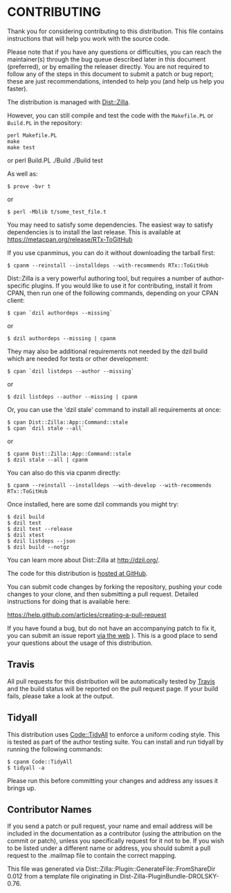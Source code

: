 # CONTRIBUTING

Thank you for considering contributing to this distribution. This file
contains instructions that will help you work with the source code.

Please note that if you have any questions or difficulties, you can reach the
maintainer(s) through the bug queue described later in this document
(preferred), or by emailing the releaser directly. You are not required to
follow any of the steps in this document to submit a patch or bug report;
these are just recommendations, intended to help you (and help us help you
faster).


The distribution is managed with
[Dist::Zilla](https://metacpan.org/release/Dist-Zilla).

However, you can still compile and test the code with the `Makefile.PL` or
`Build.PL` in the repository:

    perl Makefile.PL
    make
    make test

or
    perl Build.PL
    ./Build
    ./Build test

As well as:

    $ prove -bvr t

or

    $ perl -Mblib t/some_test_file.t

You may need to satisfy some dependencies. The easiest way to satisfy
dependencies is to install the last release. This is available at
https://metacpan.org/release/RTx-ToGitHub

If you use cpanminus, you can do it without downloading the tarball first:

    $ cpanm --reinstall --installdeps --with-recommends RTx::ToGitHub

Dist::Zilla is a very powerful authoring tool, but requires a number of
author-specific plugins. If you would like to use it for contributing, install
it from CPAN, then run one of the following commands, depending on your CPAN
client:

    $ cpan `dzil authordeps --missing`

or

    $ dzil authordeps --missing | cpanm

They may also be additional requirements not needed by the dzil build which
are needed for tests or other development:

    $ cpan `dzil listdeps --author --missing`

or

    $ dzil listdeps --author --missing | cpanm

Or, you can use the 'dzil stale' command to install all requirements at once:

    $ cpan Dist::Zilla::App::Command::stale
    $ cpan `dzil stale --all`

or

    $ cpanm Dist::Zilla::App::Command::stale
    $ dzil stale --all | cpanm

You can also do this via cpanm directly:

    $ cpanm --reinstall --installdeps --with-develop --with-recommends RTx::ToGitHub

Once installed, here are some dzil commands you might try:

    $ dzil build
    $ dzil test
    $ dzil test --release
    $ dzil xtest
    $ dzil listdeps --json
    $ dzil build --notgz

You can learn more about Dist::Zilla at http://dzil.org/.

The code for this distribution is [hosted at GitHub](https://github.com/houseabsolute/RTx-ToGitHub).

You can submit code changes by forking the repository, pushing your code
changes to your clone, and then submitting a pull request. Detailed
instructions for doing that is available here:

https://help.github.com/articles/creating-a-pull-request

If you have found a bug, but do not have an accompanying patch to fix it, you
can submit an issue report [via the web](https://github.com/houseabsolute/RTx-ToGitHub/issues)
).
This is a good place to send your questions about the usage of this distribution.

## Travis

All pull requests for this distribution will be automatically tested by
[Travis](https://travis-ci.org/) and the build status will be reported on the
pull request page. If your build fails, please take a look at the output.

## Tidyall

This distribution uses
[Code::TidyAll](https://metacpan.org/release/Code-TidyAll) to enforce a
uniform coding style. This is tested as part of the author testing suite. You
can install and run tidyall by running the following commands:

    $ cpanm Code::TidyAll
    $ tidyall -a

Please run this before committing your changes and address any issues it
brings up.

## Contributor Names

If you send a patch or pull request, your name and email address will be
included in the documentation as a contributor (using the attribution on the
commit or patch), unless you specifically request for it not to be. If you
wish to be listed under a different name or address, you should submit a pull
request to the .mailmap file to contain the correct mapping.

This file was generated via Dist::Zilla::Plugin::GenerateFile::FromShareDir 0.012 from a
template file originating in Dist-Zilla-PluginBundle-DROLSKY-0.76.
